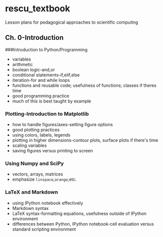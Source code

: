 # rescu_textbook
Lesson plans for pedagogical approaches to scientific computing
## Ch. 0-Introduction
###Introduction to Python/Programming
+ variables
+ arithmetic
+ boolean logic-and,or
+ conditional statements-if,elif,else
+ iteration-for and while loops
+ functions and reusable code; usefulness of functions; classes if theres time
+ good programming practice
+ much of this is best taught by example
### Plotting-Introduction to Matplotlib
+ how to handle figures/axes-setting figure options
+ good plotting practices
+ using colors, labels, legends
+ plotting in higher dimensions-contour plots, surface plots if there's time
+ scaling variables
+ saving figures versus printing to screen
### Using Numpy and SciPy
+ vectors, arrays, matrices
+ emphasize `linspace`,`arange`,etc.
### LaTeX and Markdown
+ using IPython notebook effectively
+ Markdown syntax
+ LaTeX syntax-formatting equations, usefulness outside of IPython environment
+ differences between Python, IPython notebook-cell evaluation versus standard scripting environment